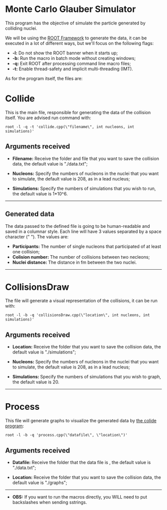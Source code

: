 # Monte Carlo Glauber Simulator

This program has the objective of simulate the particle generated by
colliding nuclei.

We will be using the [ROOT Framework](https://root.cern/)
to generate the data, it can be executed in a lot of different ways, but
we'll focus on the following flags:

* __-l:__ Do not show the ROOT banner when it starts up;
* __-b:__ Run the macro in batch mode without creating windows;
* __-q:__ Exit ROOT after processing command line macro files;
* __-t:__ Enable thread-safety and implicit multi-threading (IMT).

As for the program itself, the files are:

# Collide

This is the main file, responsible for generating the data
of the collision itself. You are advised run command with:

    root -l -q -t 'collide.cpp(\"filename\", int nucleons, int simulations)'

## Arguments received

* __Filename:__ Receive the folder and file that you want to save the
  collision data, the default value is "./data.txt";

* __Nucleons:__ Specify the numbers of nucleons in the nuclei that you
  want to simulate, the default value is 208, as in a lead nucleus;

* __Simulations:__ Specify the numbers of simulations that you wish to
  run, the default value is 1*10^6.

***

## Generated data

The data passed to the defined file is going to be human-readable and saved in
a columnar style. Each line will have 3 values separated by a space character
(" "). The values are:
* __Participants:__ The number of single nucleons that participated of at least
  one collision;
* __Colision number:__ The number of collisions between two necleons;
* __Nuclei distance:__  The distance in fm between the two nuclei.

***

# CollisionsDraw

The file will generate a visual representation of the collisions, it can be run with:

    root -l -b -q 'collisionsDraw.cpp(\"location\", int nucleons, int simulations)'

## Arguments received

* __Location:__ Receive the folder that you want to save the
  collision data, the default value is "./simulations";

* __Nucleons:__ Specify the numbers of nucleons in the nuclei that you
  want to simulate, the default value is 208, as in a lead nucleus;

* __Simulations:__ Specify the numbers of simulations that you wish to
  graph, the default value is 20.

***


# Process

This file will generate graphs to visualize the generated data by
[the colide program](#Collide):

    root -l -b -q 'process.cpp(\"datafile\", \"location\")'

## Arguments received

* __Datafile:__ Receive the folder that the data file is
, the default value is "./data.txt";

* __Location:__ Receive the folder that you want to save the
  collision data, the default value is "./graphs";

***


*  __OBS:__ If you want to run the macros directly, you
WILL need to put backslashes when sending sstrings.
